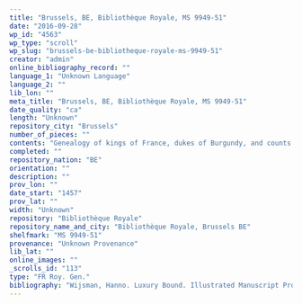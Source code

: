 ```yaml
---
title: "Brussels, BE, Bibliothèque Royale, MS 9949-51"
date: "2016-09-28"
wp_id: "4563"
wp_type: "scroll"
wp_slug: "brussels-be-bibliotheque-royale-ms-9949-51"
creator: "admin"
online_bibliography_record: ""
language_1: "Unknown Language"
language_2: ""
lib_lon: ""
meta_title: "Brussels, BE, Bibliothèque Royale, MS 9949-51"
date_quality: "ca"
length: "Unknown"
repository_city: "Brussels"
number_of_pieces: ""
contents: "Genealogy of kings of France, dukes of Burgundy, and counts of Louvain."
completed: ""
repository_nation: "BE"
orientation: ""
description: ""
prov_lon: ""
date_start: "1457"
prov_lat: ""
width: "Unknown"
repository: "Bibliothèque Royale"
repository_name_and_city: "Bibliothèque Royale, Brussels BE"
shelfmark: "MS 9949-51"
provenance: "Unknown Provenance"
lib_lat: ""
online_images: ""
_scrolls_id: "113"
type: "FR Roy. Gen."
bibliography: "Wijsman, Hanno. Luxury Bound. Illustrated Manuscript Production and Noble and Princely Book Ownership in the Burgundian Netherlands (1400-1550). Turnhout: Brepols, 2010, 233."
---
```



